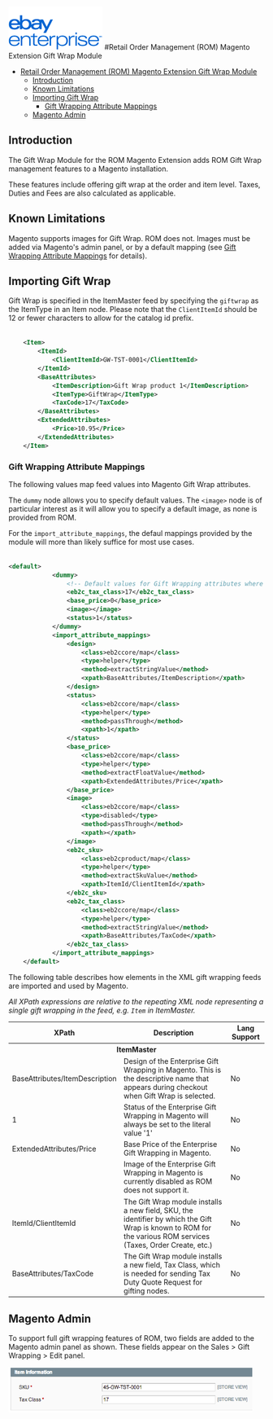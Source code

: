 ![ebay logo](docs/static/logo-vert.png)
#Retail Order Management (ROM) Magento Extension Gift Wrap Module

- [Retail Order Management (ROM) Magento Extension Gift Wrap Module](#retail-order-management-rom-magento-extension-gift-wrap-module)
  - [Introduction](#introduction)
  - [Known Limitations](#known-limitations)
  - [Importing Gift Wrap](#importing-gift-wrap)
    - [Gift Wrapping Attribute Mappings](#gift-wrapping-attribute-mappings)
  - [Magento Admin](#magento-admin)

## Introduction
The Gift Wrap Module for the ROM Magento Extension adds ROM Gift Wrap management features to a Magento installation.

These features include offering gift wrap at the order and item level. Taxes, Duties and Fees are also calculated as applicable.

## Known Limitations
Magento supports images for Gift Wrap. ROM does not. Images must be added via Magento's admin panel, or by a default mapping (see [Gift Wrapping Attribute Mappings](#gift-wrapping-attribute-mappings) for details).

## Importing Gift Wrap
Gift Wrap is specified in the ItemMaster feed by specifying the ```giftwrap``` as the ItemType in an Item node. Please note that the ```ClientItemId``` should be 12 or fewer characters to allow for the catalog id prefix.


```xml

	<Item>
		<ItemId>
			<ClientItemId>GW-TST-0001</ClientItemId>
		</ItemId>
		<BaseAttributes>
			<ItemDescription>Gift Wrap product 1</ItemDescription>
			<ItemType>GiftWrap</ItemType>
			<TaxCode>17</TaxCode>
		</BaseAttributes>
		<ExtendedAttributes>
			<Price>10.95</Price>
		</ExtendedAttributes>
	</Item>

```


### Gift Wrapping Attribute Mappings

The following values map feed values into Magento Gift Wrap attributes.

The ```dummy``` node allows you to specify default values. The ```<image>``` node is of particular interest as it will allow you to specify a default image, as none is provided from ROM.

For the ```import_attribute_mappings```, the defaul mappings provided by the module will more than likely suffice for most use cases.


```xml

<default>
			<dummy>
				<!-- Default values for Gift Wrapping attributes where Magento doesn't already have defaults. -->
				<eb2c_tax_class>17</eb2c_tax_class>
				<base_price>0</base_price>
				<image></image>
				<status>1</status>
			</dummy>
			<import_attribute_mappings>
				<design>
					<class>eb2ccore/map</class>
					<type>helper</type>
					<method>extractStringValue</method>
					<xpath>BaseAttributes/ItemDescription</xpath>
				</design>
				<status>
					<class>eb2ccore/map</class>
					<type>helper</type>
					<method>passThrough</method>
					<xpath>1</xpath>
				</status>
				<base_price>
					<class>eb2ccore/map</class>
					<type>helper</type>
					<method>extractFloatValue</method>
					<xpath>ExtendedAttributes/Price</xpath>
				</base_price>
				<image>
					<class>eb2ccore/map</class>
					<type>disabled</type>
					<method>passThrough</method>
					<xpath></xpath>
				</image>
				<eb2c_sku>
					<class>eb2cproduct/map</class>
					<type>helper</type>
					<method>extractSkuValue</method>
					<xpath>ItemId/ClientItemId</xpath>
				</eb2c_sku>
				<eb2c_tax_class>
					<class>eb2ccore/map</class>
					<type>helper</type>
					<method>extractStringValue</method>
					<xpath>BaseAttributes/TaxCode</xpath>
				</eb2c_tax_class>
			</import_attribute_mappings>
	</default>

```

The following table describes how elements in the XML gift wrapping feeds are imported and used by Magento.

*All XPath expressions are relative to the repeating XML node representing a single gift wrapping in the feed, e.g. `Item` in ItemMaster.*

<table>
	<thead>
		<tr>
			<th>XPath</th>
			<th>Description</th>
			<th>Lang Support</th>
		</tr>
	</thead>
	<tbody>
		<tr>
			<th colspan="3">ItemMaster</th>
		</tr>
		<tr>
			<td>BaseAttributes/ItemDescription</td>
			<td>Design of the Enterprise Gift Wrapping in Magento. This is the descriptive name that appears during checkout when Gift Wrap is selected.</td>
			<td>No</td>
		</tr>
		<tr>
			<td>1</td>
			<td>Status of the Enterprise Gift Wrapping in Magento will always be set to the literal value '1'</td>
			<td>No</td>
		</tr>
		<tr>
			<td>ExtendedAttributes/Price</td>
			<td>Base Price of the Enterprise Gift Wrapping in Magento.</td>
			<td>No</td>
		</tr>
		<tr>
			<td></td>
			<td>Image of the Enterprise Gift Wrapping in Magento is currently disabled as ROM does not support it.</td>
			<td>No</td>
		</tr>
		<tr>
			<td>ItemId/ClientItemId</td>
			<td>The Gift Wrap module installs a new field, SKU, the identifier by which the Gift Wrap is known to ROM for the various ROM services (Taxes, Order Create, etc.)</td>
			<td>No</td>
		</tr>
		<tr>
			<td>BaseAttributes/TaxCode</td>
			<td>The Gift Wrap module installs a new field, Tax Class, which is needed for sending Tax Duty Quote Request for gifting nodes.</td>
			<td>No</td>
		</tr>
	</tbody>
</table>

## Magento Admin
To support full gift wrapping features of ROM, two fields are added to the Magento admin panel as shown. These fields appear on the Sales > Gift Wrapping > Edit panel.

![gw-admin-fields](docs/static/gw-admin-fields.png)
